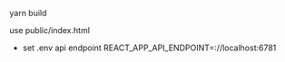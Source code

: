 yarn build

use public/index.html 

- set .env  api endpoint
REACT_APP_API_ENDPOINT=://localhost:6781

